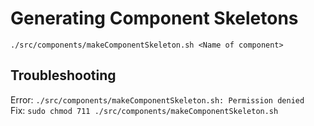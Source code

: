 # Generating Component Skeletons  
```./src/components/makeComponentSkeleton.sh <Name of component>```
## Troubleshooting 
Error:  ```./src/components/makeComponentSkeleton.sh: Permission denied```  
Fix: ```sudo chmod 711 ./src/components/makeComponentSkeleton.sh```